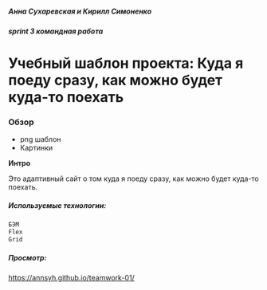 
##### Анна Сухаревская  и  Кирилл Симоненко
##### sprint 3  командная работа
# Учебный шаблон проекта: Куда я поеду сразу, как можно будет куда-то поехать

### Обзор
* png шаблон
* Картинки

**Интро**

Это адаптивный сайт о том куда я поеду сразу, как можно будет куда-то поехать.

##### Используемые технологии:
```sh
БЭМ
Flex
Grid

```

##### Просмотр:
https://annsyh.github.io/teamwork-01/
